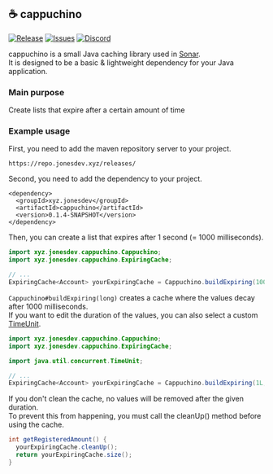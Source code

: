 ## ☕ cappuchino
[![Release](https://img.shields.io/github/v/release/jonesdevelopment/cappuccino)](https://github.com/jonesdevelopment/cappuccino/releases)
[![Issues](https://img.shields.io/github/issues/jonesdevelopment/cappuccino)](https://github.com/jonesdevelopment/cappuccino/issues)
[![Discord](https://img.shields.io/discord/923308209769426994.svg?logo=discord)](https://jonesdev.xyz/discord)
<p>
  cappuchino is a small Java caching library used in <a href="https://github.com/jonesdevelopment/sonar">Sonar</a>.
  <br>
  It is designed to be a basic & lightweight dependency for your Java application.
</p>

### Main purpose
Create lists that expire after a certain amount of time

### Example usage
First, you need to add the maven repository server to your project.

```
https://repo.jonesdev.xyz/releases/
```

Second, you need to add the dependency to your project.

```
<dependency>
  <groupId>xyz.jonesdev</groupId>
  <artifactId>cappuchino</artifactId>
  <version>0.1.4-SNAPSHOT</version>
</dependency>
```

Then, you can create a list that expires after 1 second (= 1000 milliseconds).
```java
import xyz.jonesdev.cappuchino.Cappuchino;
import xyz.jonesdev.cappuchino.ExpiringCache;

// ...
ExpiringCache<Account> yourExpiringCache = Cappuchino.buildExpiring(1000L);
```

`Cappuchino#buildExpiring(long)` creates a cache where the values decay after 1000 milliseconds.
<br>
If you want to edit the duration of the values, you can also select a custom [TimeUnit](https://docs.oracle.com/javase/7/docs/api/java/util/concurrent/TimeUnit.html).

```java
import xyz.jonesdev.cappuchino.Cappuchino;
import xyz.jonesdev.cappuchino.ExpiringCache;

import java.util.concurrent.TimeUnit;

// ...
ExpiringCache<Account> yourExpiringCache = Cappuchino.buildExpiring(1L, TimeUnit.SECONDS);
```

If you don't clean the cache, no values will be removed after the given duration.
<br>
To prevent this from happening, you must call the cleanUp() method before using the cache.

```java
int getRegisteredAmount() {
  yourExpiringCache.cleanUp();
  return yourExpiringCache.size();
}
```
